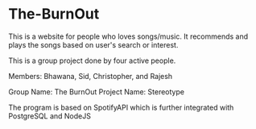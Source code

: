 # The-BurnOut
This is a website for people who loves songs/music.
It recommends and plays the songs based on user's search or interest.


This is a group project done by four active people.

Members: Bhawana, Sid, Christopher, and Rajesh

Group Name: The BurnOut
Project Name: Stereotype

The program is based on SpotifyAPI which is further integrated with PostgreSQL and NodeJS
